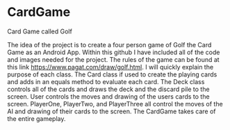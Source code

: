 # CardGame
Card Game called Golf

The idea of the project is to create a four person game of Golf the Card Game as an Android App. Within this github I have included
all of the code and images needed for the project. The rules of the game can be found at this link https://www.pagat.com/draw/golf.html. 
I will quickly explain the purpose of each class. The Card class if used to create the playing cards and adds in an equals method 
to evaluate each card. The Deck class controls all of the cards and draws the deck and the discard pile to the screen. User controls 
the moves and drawing of the users cards to the screen. PlayerOne, PlayerTwo, and PlayerThree all control the moves of the AI and 
drawing of their cards to the screen. The CardGame takes care of the entire gameplay.

